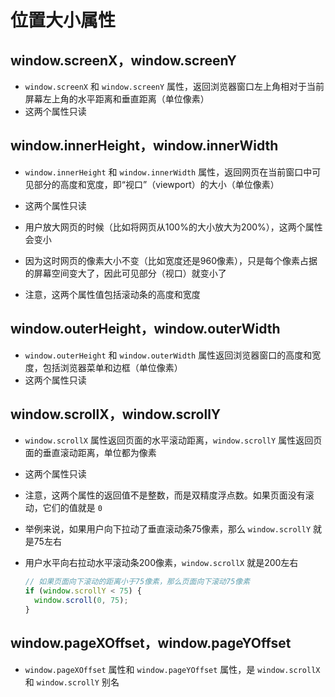 # 位置大小属性

## window.screenX，window.screenY

+ `window.screenX` 和 `window.screenY` 属性，返回浏览器窗口左上角相对于当前屏幕左上角的水平距离和垂直距离（单位像素）
+ 这两个属性只读

## window.innerHeight，window.innerWidth

+ `window.innerHeight` 和 `window.innerWidth` 属性，返回网页在当前窗口中可见部分的高度和宽度，即“视口”（viewport）的大小（单位像素）
+ 这两个属性只读

+ 用户放大网页的时候（比如将网页从100%的大小放大为200%），这两个属性会变小
+ 因为这时网页的像素大小不变（比如宽度还是960像素），只是每个像素占据的屏幕空间变大了，因此可见部分（视口）就变小了

+ 注意，这两个属性值包括滚动条的高度和宽度

## window.outerHeight，window.outerWidth

+ `window.outerHeight` 和 `window.outerWidth` 属性返回浏览器窗口的高度和宽度，包括浏览器菜单和边框（单位像素）
+ 这两个属性只读

## window.scrollX，window.scrollY

+ `window.scrollX` 属性返回页面的水平滚动距离，`window.scrollY` 属性返回页面的垂直滚动距离，单位都为像素
+ 这两个属性只读

+ 注意，这两个属性的返回值不是整数，而是双精度浮点数。如果页面没有滚动，它们的值就是 `0`

+ 举例来说，如果用户向下拉动了垂直滚动条75像素，那么 `window.scrollY` 就是75左右
+ 用户水平向右拉动水平滚动条200像素，`window.scrollX` 就是200左右

  ```js
  // 如果页面向下滚动的距离小于75像素，那么页面向下滚动75像素
  if (window.scrollY < 75) {
    window.scroll(0, 75);
  }
  ```

## window.pageXOffset，window.pageYOffset

+ `window.pageXOffset` 属性和 `window.pageYOffset` 属性，是 `window.scrollX` 和 `window.scrollY` 别名
